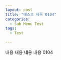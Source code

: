```yaml
---
layout: post
title: "테스트 제목 0104"
categories:
  - Sub Menu Test
tags:
  - Test

---
```


내용 내용 내용 내용 0104

